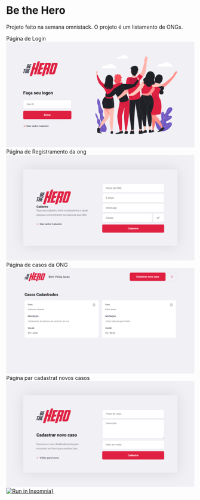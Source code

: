 # Be the Hero
Projeto feito na semana omnistack. O projeto é um listamento de ONGs.


Página de Login
![](github/img/Login.png)
Página de Registramento da ong
![](github/img/Register.png)
Página de casos da ONG
![](github/img/Incidents.png)
Página par cadastrat novos casos
![](github/img/NewIncidents.png)
[![Run in Insomnia}](https://insomnia.rest/images/run.svg)](https://insomnia.rest/run/?label=Rotas&uri=https%3A%2F%2Fraw.githubusercontent.com%2Flucasnetwork%2FSemanaOmnistack-11%2Fmaster%2FInsomnia-routes-test.json)